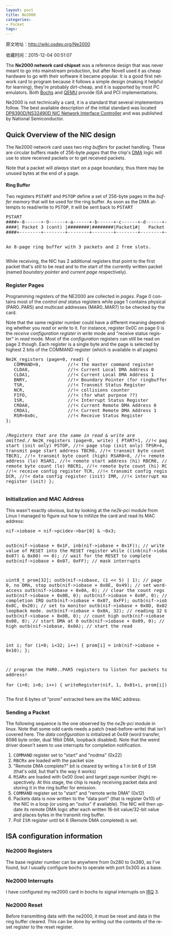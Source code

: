 ```yaml
---
layout: post
title: Ne2000
categories:
- Pocket
tags:
---
```

原文地址：http://wiki.osdev.org/Ne2000

收藏时间：2015-12-04 00:51:07

<div  lang="en">
<p nodeIndex="12">The <b nodeIndex="133">Ne2000 network card chipset</b> was a reference design that was never meant to go into mainstream production, but after Novell used it as cheap hardware to go with their software it became popular. It is a good first network card to program because it follows a simple design (making it helpful for learning), they're probably dirt-cheap, and it is supported by most PC emulators. Both <a href="http://wiki.osdev.org/Bochs" title="Bochs" nodeIndex="134">Bochs</a> and <a href="http://wiki.osdev.org/QEMU" title="QEMU" nodeIndex="135">QEMU</a> provide ISA and PCI implementations.</p>
<p nodeIndex="13">Ne2000 is not technically a card, it is a standard that several implementors follow. The best available description of the initial standard was located <a rel="nofollow" class="external text" href="http://www.national.com/pf/DP/DP8390D.html" nodeIndex="136">DP8390D/NS32490D NIC Network Interface Controller</a> and was published by National Semiconductor.</p>
<h2 nodeIndex="33"><span class="mw-headline" id="Quick_Overview_of_the_NIC_design" nodeIndex="138">Quick Overview of the NIC design</span></h2>
<p nodeIndex="34">The Ne2000 network card uses two <i nodeIndex="139">ring buffers</i> for packet handling. These are circular buffers made of 256-byte <i nodeIndex="140">pages</i> that the chip's <a href="http://wiki.osdev.org/DMA" title="DMA" class="mw-redirect" nodeIndex="141">DMA</a> logic will use to store received packets or to get received packets.</p>
<p nodeIndex="35">Note that a packet will <i nodeIndex="142">always</i> start on a page boundary, thus there may be unused bytes at the end of a page.</p>
<h4 nodeIndex="143"><span class="mw-headline" id="Ring_Buffer" nodeIndex="144">Ring Buffer</span></h4>
<p nodeIndex="36">Two registers <tt nodeIndex="145">PSTART</tt> and <tt nodeIndex="146">PSTOP</tt> define a set of 256-byte pages in the <i nodeIndex="147">buffer memory</i> that will be used for the ring buffer. As soon as the DMA attempts to read/write to <tt nodeIndex="148">PSTOP</tt>, it will be sent back to <tt nodeIndex="149">PSTART</tt></p>
<pre nodeIndex="37">
PSTART                                                                       PSTOP
####+-8------+-9------+-a------+-b------+-c------+-d------+-e------+-f------+####
####| Packet 3 (cont) |########|########|Packet1#|   Packet  2#####|Packet 3|####
####+--------+--------+--------+--------+--------+--------+--------+--------+####

An 8-page ring buffer with 3 packets and 2 free slots.
</pre>
<p nodeIndex="38">While receiving, the NIC has 2 additional registers that point to the first packet that's still to be read and to the start of the currently written packet (named <i nodeIndex="150">boundary pointer</i> and <i nodeIndex="151">current page</i> respectively).</p>
<h3 nodeIndex="39"><span class="mw-headline" id="Register_Pages" nodeIndex="152">Register Pages</span></h3>
<p nodeIndex="40">Programming registers of the NE2000 are collected in <i nodeIndex="153">pages</i>. Page 0 contains most of the <i nodeIndex="154">control and status</i> registers while page 1 contains physical (PAR0..PAR5) and multicast addresses (MAR0..MAR7) to be checked by the card.</p>
<p nodeIndex="41">Note that the same register number could have a different meaning depending whether you <i nodeIndex="155">read</i> or <i nodeIndex="156">write</i> to it. For instance, register 0x0C on page 0 is the <i nodeIndex="157">receive configuration register</i> in <i nodeIndex="158">write</i> mode and "receive status register" in <i nodeIndex="159">read</i> mode. Most of the <i nodeIndex="160">configuration</i> registers can still be read on page 2 though. Each register is a single byte and the page is selected by highest 2 bits of the COMMAND register (which is available in all pages)</p>
<pre nodeIndex="42">
Ne2K_registers (page=0, read) {
   COMMAND=0,          //!< the master command register
   CLDA0,              //!< Current Local DMA Address 0
   CLDA1,              //!< Current Local DMA Address 1
   BNRY,               //!< Boundary Pointer (for ringbuffer)
   TSR,                //!< Transmit Status Register
   NCR,                //!< collisions counter
   FIFO,               //!< (for what purpose ??)
   ISR,                //!< Interrupt Status Register
   CRDA0,              //!< Current Remote DMA Address 0
   CRDA1,              //!< Current Remote DMA Address 1
   RSR=0x0c,           //!< Receive Status Register
};

/*Registers that are the same in read & write are omitted.*/
Ne2K_registers (page=0, write) {
   PTART=1,            //!< page start (init only)
   PSTOP,              //!< page stop  (init only)
   TPSR=4,             //!< transmit page start address
   TBCR0,              //!< transmit byte count (low)
   TBCR1,              //!< transmit byte count (high)
   RSAR0=8,            //!< remote start address (lo)
   RSAR1,              //!< remote start address (hi)
   RBCR0,              //!< remote byte count (lo)
   RBCR1,              //!< remote byte count (hi)
   RCR,                //!< receive config register
   TCR,                //!< transmit config register
   DCR,                //!< data config register    (init)
   IMR,                //!< interrupt mask register (init)
};
</pre>
<h3 nodeIndex="43"><span class="mw-headline" id="Initialization_and_MAC_Address" nodeIndex="161">Initialization and MAC Address</span></h3>
<p nodeIndex="44">This wasn't exactly obvious, but by looking at the <i nodeIndex="162">ne2k-pci</i> module from Linux I managed to figure out how to initilize the card and read its MAC address:</p>
<pre nodeIndex="45">
nif->iobase = nif->pcidev->bar[0] & ~0x3;

outb(nif->iobase + 0x1F, inb(nif->iobase + 0x1F));  // write the value of RESET into the RESET register
while ((inb(nif->iobase + 0x07) & 0x80) == 0);      // wait for the RESET to complete
outb(nif->iobase + 0x07, 0xFF);                     // mask interrupts

uint8_t prom[32];
outb(nif->iobase, (1 << 5) | 1);       // page 0, no DMA, stop
outb(nif->iobase + 0x0E, 0x49);              // set word-wide access
outb(nif->iobase + 0x0A, 0);         // clear the count regs
outb(nif->iobase + 0x0B, 0);
outb(nif->iobase + 0x0F, 0);         // mask completion IRQ
outb(nif->iobase + 0x07, 0xFF);
outb(nif->iobase + 0x0C, 0x20);              // set to monitor
outb(nif->iobase + 0x0D, 0x02);              // and loopback mode.
outb(nif->iobase + 0x0A, 32);                // reading 32 bytes
outb(nif->iobase + 0x0B, 0);         // count high
outb(nif->iobase + 0x08, 0);         // start DMA at 0
outb(nif->iobase + 0x09, 0);         // start DMA high
outb(nif->iobase, 0x0A);             // start the read

int i;
for (i=0; i<32; i++)
{
  prom[i] = inb(nif->iobase + 0x10);
};

// program the PAR0..PAR5 registers to listen for packets to our MAC address!           
for (i=0; i<6; i++)
{
  writeRegister(nif, 1, 0x01+i, prom[i]);
};
</pre>
<p nodeIndex="46">The first 6 bytes of "prom" extracted here are the MAC address.</p>
<h3 nodeIndex="47"><span class="mw-headline" id="Sending_a_Packet" nodeIndex="163">Sending a Packet</span></h3>
<p nodeIndex="48">The following sequence is the one observed by the <i nodeIndex="164">ne2k-pci</i> module in linux. Note that some odd cards needs a patch (read-before-write) that isn't covered here. The <i nodeIndex="165">data configuration</i> is initialized at 0x49 (word transfer, 8086 byte order, dual 16bit DMA, loopback disabled). Note that the weird driver doesn't seem to use interrupts for completion notification.</p>
<ol nodeIndex="50"><li nodeIndex="49"><tt nodeIndex="166">COMMAND</tt> register set to "start" and "nodma" (0x22)</li>
<li nodeIndex="51"><tt nodeIndex="167">RBCRx</tt> are loaded with the packet size</li>
<li nodeIndex="52">"Remote DMA complete?" bit is cleared by writing a 1 in bit 6 of <tt nodeIndex="168">ISR</tt> (that's odd, but that's the way it works)</li>
<li nodeIndex="53"><tt nodeIndex="169">RSARx</tt> are loaded with 0x00 (low) and target page number (high) respectively. At this stage, the chip is ready receiving packet data and storing it in the ring buffer for emission.</li>
<li nodeIndex="54"><tt nodeIndex="170">COMMAND</tt> register set to "start" and "remote write DMA" (0x12)</li>
<li nodeIndex="55">Packets data is now written to the "data port" (that is register 0x10) of the NIC in a loop (or using an "outsx" if available). The NIC will then update its remote DMA logic after each written 16-bit value/32-bit value and places bytes in the transmit ring buffer.</li>
<li nodeIndex="56">Poll <tt nodeIndex="171">ISR</tt> register until bit 6 (Remote DMA completed) is set.</li>
</ol><h2 nodeIndex="57"><span class="mw-headline" id="ISA_configuration_information" nodeIndex="172">ISA configuration information</span></h2>
<h3 nodeIndex="58"><span class="mw-headline" id="Ne2000_Registers" nodeIndex="173">Ne2000 Registers</span></h3>
<p nodeIndex="59">The base register number can be anywhere from 0x280 to 0x380, as I've found, but I usually configure bochs to operate with port 0x300 as a base.</p>
<h3 nodeIndex="60"><span class="mw-headline" id="Ne2000_Interrupts" nodeIndex="174">Ne2000 Interrupts</span></h3>
<p nodeIndex="61">I have configured my ne2000 card in bochs to signal interrupts on <a href="http://wiki.osdev.org/IRQ" title="IRQ" class="mw-redirect" nodeIndex="175">IRQ</a> 3.</p>
<h3 nodeIndex="62"><span class="mw-headline" id="Ne2000_Reset" nodeIndex="176">Ne2000 Reset</span></h3>
<p nodeIndex="63">Before transmitting data with the ne2000, it must be reset and data in the ring buffer cleared. This can be done by writing out the contents of the reset register to the reset register.</p>


</div>